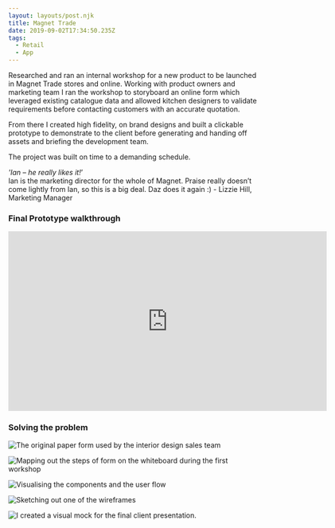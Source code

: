 ```yaml
---
layout: layouts/post.njk
title: Magnet Trade
date: 2019-09-02T17:34:50.235Z
tags:
  - Retail
  - App
---
```

Researched and ran an internal workshop for a new product to be launched in Magnet Trade stores and online. Working with product owners and marketing team I ran the workshop to storyboard an online form which leveraged existing catalogue data and allowed kitchen designers to validate requirements before contacting customers with an accurate quotation. 

From there I created high fidelity, on brand designs and built a clickable prototype to demonstrate to the client before generating and handing off assets and briefing the development team. 

The project was built on time to a demanding schedule.

_'Ian – he really likes it!_’\
Ian is the marketing director for the whole of Magnet. Praise really doesn’t come lightly from Ian, so this is a big deal. Daz does it again :) - Lizzie Hill, Marketing Manager

### Final Prototype walkthrough

<iframe src="https://player.vimeo.com/video/357424252" width="640" height="361" frameborder="0" allow="autoplay; fullscreen" allowfullscreen></iframe>

### Solving the problem

![](/images/magnet-originalform-2x.jpg "The original paper form used by the interior design sales team")

![](/images/magnet-mappingtheform-2x.jpg "Mapping out the steps of form on the whiteboard during the first workshop")

![](/images/magnet-visualisingsteps-2x.jpg "Visualising the components and the user flow")

![](/images/magnet-visualisingmockup-2x.jpg "Sketching out one of the wireframes")

![](/images/magnet-ipadmock-2x.jpg "I created a visual mock for the final client presentation.")

